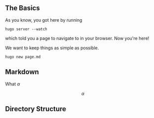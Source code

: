 
## The Basics

As you know, you got here by running

    hugo server --watch

which told you a page to navigate to in your browser. Now you're here!

We want to keep things as simple as possible.


    hugo new page.md

## Markdown

What $\alpha$

$$\alpha$$

## Directory Structure

